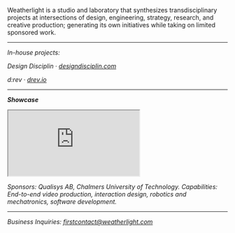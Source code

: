 Weatherlight is a studio and laboratory that synthesizes transdisciplinary projects at intersections of design, engineering, strategy, research, and creative production; generating its own initiatives while taking on limited sponsored work.

---

*In-house projects:*

*Design Disciplin &#8231; [designdisciplin.com](https://www.designdisciplin.com)*

*d:rev &#8231; [drev.io](https://www.drev.io)*

---

***Showcase***

<div class="ratio-16x9">
<iframe src="https://www.youtube.com/watch?v=IVMFvLN44Ts" allowfullscreen></iframe>
</div>

*Sponsors: Qualisys AB, Chalmers University of Technology. Capabilities: End-to-end video production, interaction design, robotics and mechatronics, software development.*

---

*Business Inquiries: [firstcontact@weatherlight.com](mailto:firstcontact@weatherlight.com)*
